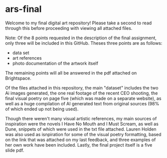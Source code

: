 # ars-final
Welcome to my final  digital art repository! Please take a second to read through this before proceeding with viewing all attached files.

Note: Of the 8 points requested in the description of the final assignment, only three will be included in this GitHub. Theses three points are as follows:

- data set 
- art references
- photo documentation of the artwork itself
   
The remaining points will all be answered in the pdf attached on Brightspace.

Of the files attached in this repository, the main "dataset" includes the two Ai images generated, the one real footage of the recent CEO shooting, the final visual poetry on page five (which was made on a separate website), as well as a huge compilation of AI generated text from original sources (98% of which ended up not being used).

Though there weren't many visual artistic references, my main sources of inspiration were the novels I Have No Mouth and I Must Scream, as well as Dune, snippets of which were used in the txt file attached. Lauren Holden was also used as isnpiration for some of the visual poetry formatting, based on the link that was attached on my last feedback, and three examples of her own work have been included. Lastly, the final project itself is a five slide pdf.
